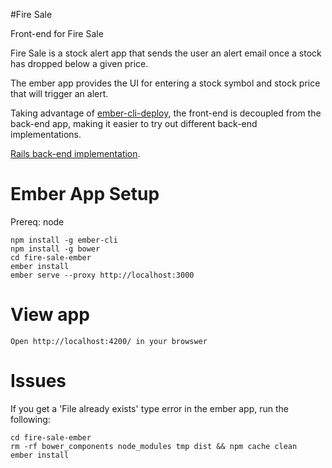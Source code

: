#Fire Sale

Front-end for Fire Sale

Fire Sale is a stock alert app that sends the user an alert
email once a stock has dropped below a given price.

The ember app provides the UI for entering a stock symbol
and stock price that will trigger an alert.

Taking advantage of [ember-cli-deploy](https://github.com/achambers/ember-cli-deploy "Ember CLI Deploy"),
the front-end is decoupled from the back-end app, making
it easier to try out different back-end implementations.

[Rails back-end implementation](https://github.com/uniosx/fire-sale-rails "Fire Sale Rails App").

# Ember App Setup

Prereq: node

```
npm install -g ember-cli
npm install -g bower
cd fire-sale-ember
ember install
ember serve --proxy http://localhost:3000
```

# View app

`Open http://localhost:4200/ in your browswer`

# Issues

If you get a 'File already exists' type error in the ember
app, run the following:

```
cd fire-sale-ember
rm -rf bower_components node_modules tmp dist && npm cache clean
ember install
```
